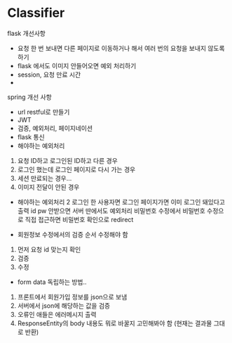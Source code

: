 # Classifier

flask 개선사항

- 요청 한 번 보내면 다른 페이지로 이동하거나 해서 여러 번의 요청을 보내지 않도록 하기
- flask 에서도 이미지 안들어오면 예외 처리하기
- session, 요청 만료 시간
- 

spring 개선 사항

- url restful로 만들기
- JWT
- 검증, 예외처리, 페이지네이션
- flask 통신
- 해야하는 예외처리
1. 요청 ID하고 로그인된 ID하고 다른 경우
2. 로그인 했는데 로그인 페이지로 다시 가는 경우
3. 세션 만료되는 경우...
4. 이미지 전달이 안된 경우

- 해야하는 예외처리 2
로그인 한 사용자면 로그인 페이지가면 이미 로그인 돼있다고 출력
id pw 안받으면 서버 딴에서도 예외처리
비밀번호 수정에서 비밀번호 수정으로 직접 접근하면 비밀번호 확인으로 redirect

- 회원정보 수정에서의 검증 순서 수정해야 함
1. 먼저 요청 id 맞는지 확인
2. 검증 
3. 수정

- form data 독립하는 방법..
1. 프론트에서 회원가입 정보를 json으로 보냄
2. 서버에서 json에 해당하는 값을 검증
3. 오류인 애들은 에러메시지 출력
4. ResponseEntity의 body 내용도 뭐로 바꿀지 고민해봐야 함 (현재는 결과물 그대로 반환)

